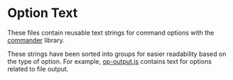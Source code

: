 # Option Text

These files contain reusable text strings for command options with the [commander](https://www.npmjs.com/package/commander) library.

These strings have been sorted into groups for easier readability based on the type of option. For example, [op-output.js](./op-output.js) contains text for options related to file output.

